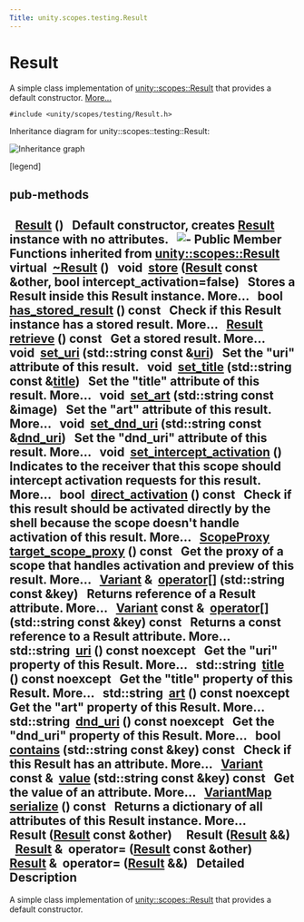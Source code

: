 ```yaml
---
Title: unity.scopes.testing.Result
---
```

        
Result
======

A simple class implementation of <a href="unity.scopes.Result.md" title="The attributes of a result returned by a Scope. ">unity::scopes::Result</a> that provides a default constructor. [More...](#details)

`#include <unity/scopes/testing/Result.h>`

Inheritance diagram for unity::scopes::testing::Result:

![Inheritance graph](https://developer.ubuntu.com/static/devportal_uploaded/666b1902-4395-4f1c-a9da-2068825e541d-api/scopes/cpp/sdk-14.10/unity.scopes.testing.Result/classunity_1_1scopes_1_1testing_1_1_result__inherit__graph.png)

<span class="legend">\[legend\]</span>

pub-methods
------------------------------------------------------

 
<a href="#a66e95120f4af1ab4eb0f6676080ba34f">Result</a> ()
 
Default constructor, creates <a href="index.html" title="A simple class implementation of unity::scopes::Result that provides a default constructor. ">Result</a> instance with no attributes.
 
![-](https://developer.ubuntu.com/static/devportal_uploaded/4aba523d-4b94-4e96-9b1b-caffc39b78f4-api/scopes/cpp/sdk-14.10/unity.scopes.testing.Result/closed.png) Public Member Functions inherited from <a href="unity.scopes.Result.md">unity::scopes::Result</a>
virtual 
<a href="unity.scopes.Result.md#af50d9e95694cc46f4c76369e97aec927">~Result</a> ()
 
void 
<a href="unity.scopes.Result.md#a744776333a9748ba41dace7c6943ca4d">store</a> (<a href="unity.scopes.Result.md">Result</a> const &other, bool intercept\_activation=false)
 
Stores a Result inside this Result instance. More...
 
bool 
<a href="unity.scopes.Result.md#a8213bb7b0aedae09af8d621e1a7e136b">has_stored_result</a> () const
 
Check if this Result instance has a stored result. More...
 
<a href="unity.scopes.Result.md">Result</a> 
<a href="unity.scopes.Result.md#a99b158932252c709cb2d4861db566a0a">retrieve</a> () const
 
Get a stored result. More...
 
void 
<a href="unity.scopes.Result.md#ad69c1e88a1245c4c1f13fcba333c8d7e">set_uri</a> (std::string const &<a href="unity.scopes.Result.md#a5642d5984ba110c3b7d268cc2668f413">uri</a>)
 
Set the "uri" attribute of this result.
 
void 
<a href="unity.scopes.Result.md#adf8cf3d863babb02107fb5ef35acc925">set_title</a> (std::string const &<a href="unity.scopes.Result.md#a318887472ccc1034a64a3ec1d3b0d7d6">title</a>)
 
Set the "title" attribute of this result. More...
 
void 
<a href="unity.scopes.Result.md#a3f2e512b10dbf2ed867d260ec33a89a1">set_art</a> (std::string const &image)
 
Set the "art" attribute of this result. More...
 
void 
<a href="unity.scopes.Result.md#aaea2d65663a8553b90a87b5b92c47f8f">set_dnd_uri</a> (std::string const &<a href="unity.scopes.Result.md#af98171266eeac7360f1c1ef7b0f58958">dnd_uri</a>)
 
Set the "dnd\_uri" attribute of this result. More...
 
void 
<a href="unity.scopes.Result.md#a5a132eb82702829e2fd026e088e4aa08">set_intercept_activation</a> ()
 
Indicates to the receiver that this scope should intercept activation requests for this result. More...
 
bool 
<a href="unity.scopes.Result.md#ac3e57ec9bf9a3bc5a517f91ff9605f6b">direct_activation</a> () const
 
Check if this result should be activated directly by the shell because the scope doesn't handle activation of this result. More...
 
<a href="unity.scopes.md#a94db15da410f8419e4da711db842aaae">ScopeProxy</a> 
<a href="unity.scopes.Result.md#a1a91e1cbb08e91366e92b7bcd76861d2">target_scope_proxy</a> () const
 
Get the proxy of a scope that handles activation and preview of this result. More...
 
<a href="unity.scopes.Variant.md">Variant</a> & 
<a href="unity.scopes.Result.md#a157ebfcc5c28649af2761ef58f68de76">operator[]</a> (std::string const &key)
 
Returns reference of a Result attribute. More...
 
<a href="unity.scopes.Variant.md">Variant</a> const & 
<a href="unity.scopes.Result.md#a4e0664aba7b2613883a24f98450b71c0">operator[]</a> (std::string const &key) const
 
Returns a const reference to a Result attribute. More...
 
std::string 
<a href="unity.scopes.Result.md#a5642d5984ba110c3b7d268cc2668f413">uri</a> () const noexcept
 
Get the "uri" property of this Result. More...
 
std::string 
<a href="unity.scopes.Result.md#a318887472ccc1034a64a3ec1d3b0d7d6">title</a> () const noexcept
 
Get the "title" property of this Result. More...
 
std::string 
<a href="unity.scopes.Result.md#aeaeafd3fd83172104e501474191a6e4d">art</a> () const noexcept
 
Get the "art" property of this Result. More...
 
std::string 
<a href="unity.scopes.Result.md#af98171266eeac7360f1c1ef7b0f58958">dnd_uri</a> () const noexcept
 
Get the "dnd\_uri" property of this Result. More...
 
bool 
<a href="unity.scopes.Result.md#a442b87e28f762addb0d81ccd03a11532">contains</a> (std::string const &key) const
 
Check if this Result has an attribute. More...
 
<a href="unity.scopes.Variant.md">Variant</a> const & 
<a href="unity.scopes.Result.md#a490b5b5da2c3d7b122cfadae25cde3af">value</a> (std::string const &key) const
 
Get the value of an attribute. More...
 
<a href="unity.scopes.md#ad5d8ccfa11a327fca6f3e4cee11f4c10">VariantMap</a> 
<a href="unity.scopes.Result.md#acd3c05fe73b442facc1cb8d0fc0ffce2">serialize</a> () const
 
Returns a dictionary of all attributes of this Result instance. More...
 
 
**Result** (<a href="unity.scopes.Result.md">Result</a> const &other)
 
 
**Result** (<a href="unity.scopes.Result.md">Result</a> &&)
 
<a href="unity.scopes.Result.md">Result</a> & 
**operator=** (<a href="unity.scopes.Result.md">Result</a> const &other)
 
<a href="unity.scopes.Result.md">Result</a> & 
**operator=** (<a href="unity.scopes.Result.md">Result</a> &&)
 
<span id="details"></span>
Detailed Description
--------------------

A simple class implementation of <a href="unity.scopes.Result.md" title="The attributes of a result returned by a Scope. ">unity::scopes::Result</a> that provides a default constructor.

